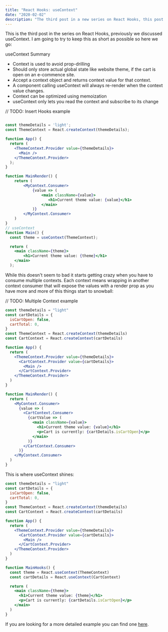```yaml
---
title: "React Hooks: useContext"
date: "2020-02-02"
description: "The third post in a new series on React Hooks, this post discusses the useContext hook."
---
```


This is the third post in the series on React Hooks, previously we discussed useContext. I am going to try to keep this as short as possible so here we go:

useContext Summary

- Context is used to avoid prop-drilling
- Should only store actual global state like website theme, if the cart is open on an e-commence site.
- Accept a context object and returns context value for that context.
- A component calling useContext will always re-render when the context value changes.
- Context can be optimized using memoization
- useContext only lets you read the context and subscribe to its change

// TODO: Insert Hooks example

```jsx

const themeDetails = 'light';
const ThemeContext = React.createContext(themeDetails);

function App() {
  return (
    <ThemeContext.Provider value={themeDetails}>
      <Main />
    </ThemeContext.Provider>
  );
}

function MainRender() {
    return (
        <MyContext.Consumer>
            {value => (
                <main className={value}>
                   <h1>Current theme value: {value}</h1>
                </main>
            )}
        </MyContext.Consumer>
    )
}
// useContext
function Main() {
  const theme = useContext(ThemeContext);

  return (
    <main className={theme}>
        <h1>Current theme value: {theme}</h1>
    </main>
  );

```

While this doesn't seem to bad it starts getting crazy when you have to consume multiple contexts. Each context means wrapping in another context consumer that will expose the values with a render prop as you have more and more of this things start to snowball:

// TODO: Multiple Context example

```jsx
const themeDetails = "light"
const cartDetails = {
  isCartOpen: false,
  cartTotal: 0,
}
const ThemeContext = React.createContext(themeDetails)
const CartContext = React.createContext(cartDetails)

function App() {
  return (
    <ThemeContext.Provider value={themeDetails}>
      <CartContext.Provider value={cartDetails}>
        <Main />
      </CartContext.Provider>
    </ThemeContext.Provider>
  )
}

function MainRender() {
  return (
    <MyContext.Consumer>
      {value => (
        <CartContext.Consumer>
          {cartValue => (
            <main className={value}>
              <h1>Current theme value: {value}</h1>
              <p>Cart is currently: {cartDetails.isCartOpen}</p>
            </main>
          )}
        </CartContext.Consumer>
      )}
    </MyContext.Consumer>
  )
}
```

This is where useContext shines:

```jsx
const themeDetails = "light"
const cartDetails = {
  isCartOpen: false,
  cartTotal: 0,
}
const ThemeContext = React.createContext(themeDetails)
const CartContext = React.createContext(cartDetails)

function App() {
  return (
    <ThemeContext.Provider value={themeDetails}>
      <CartContext.Provider value={cartDetails}>
        <Main />
      </CartContext.Provider>
    </ThemeContext.Provider>
  )
}

function MainHooks() {
  const theme = React.useContext(ThemeContext)
  const cartDetails = React.useContext(CartContext)

  return (
    <main className={theme}>
      <h1>Current theme value: {theme}</h1>
      <p>Cart is currently: {cartDetails.isCartOpen}</p>
    </main>
  )
}
```

If you are looking for a more detailed example you can find one [here](https://reactjs.org/docs/hooks-reference.html#usecontext).
